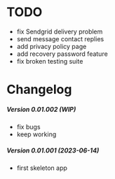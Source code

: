 TODO
====

 * fix Sendgrid delivery problem
 * send message contact replies
 * add privacy policy page
 * add recovery password feature
 * fix broken testing suite

Changelog
=========

##### Version 0.01.002 (WIP)
 * fix bugs
 * keep working

##### Version 0.01.001 (2023-06-14)
 * first skeleton app
